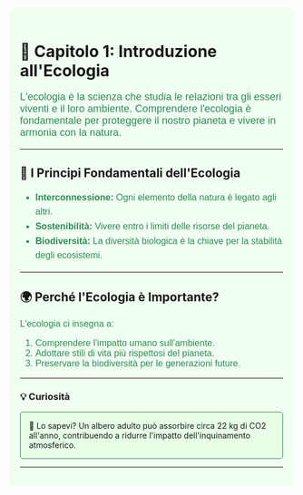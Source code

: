 <div style="background-color: #f0fff0; padding: 20px; border-radius: 10px;">

# 🌱 Capitolo 1: Introduzione all'Ecologia

<p style="color: #2E8B57; font-size: 18px; font-family: Arial;">
L'ecologia è la scienza che studia le relazioni tra gli esseri viventi e il loro ambiente. Comprendere l'ecologia è fondamentale per proteggere il nostro pianeta e vivere in armonia con la natura.
</p>

---

## 🍃 I Principi Fondamentali dell'Ecologia

<ul style="color: #2E8B57; font-size: 16px; font-family: Arial; line-height: 1.6;">
    <li><strong>Interconnessione:</strong> Ogni elemento della natura è legato agli altri.</li>
    <li><strong>Sostenibilità:</strong> Vivere entro i limiti delle risorse del pianeta.</li>
    <li><strong>Biodiversità:</strong> La diversità biologica è la chiave per la stabilità degli ecosistemi.</li>
</ul>

---

## 🌍 Perché l'Ecologia è Importante?

<p style="color: #2E8B57; font-size: 16px; font-family: Arial;">
L'ecologia ci insegna a:
</p>

<ol style="color: #2E8B57; font-size: 16px; font-family: Arial;">
    <li>Comprendere l'impatto umano sull'ambiente.</li>
    <li>Adottare stili di vita più rispettosi del pianeta.</li>
    <li>Preservare la biodiversità per le generazioni future.</li>
</ol>

---

### 💡 Curiosità

<div style="background-color: #e6ffe6; padding: 15px; border: 1px solid #2E8B57; border-radius: 5px;">
🌿 Lo sapevi? Un albero adulto può assorbire circa 22 kg di CO2 all'anno, contribuendo a ridurre l'impatto dell'inquinamento atmosferico.
</div>

---

</div>
